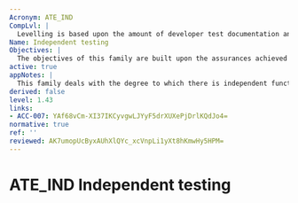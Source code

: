 ```yaml
---
Acronym: ATE_IND
CompLvl: |
  Levelling is based upon the amount of developer test documentation and test support and the amount of evaluator testing.
Name: Independent testing
Objectives: |
  The objectives of this family are built upon the assurances achieved in the ATE_FUN, ATE_COV, and ATE_DPT families by verifying the developer testing and performing additional tests by the evaluator.
active: true
appNotes: |
  This family deals with the degree to which there is independent functional testing of the TSF. Independent functional testing may take the form of repeating the developer´s functional tests (in whole or in part) or of extending the scope or the depth of the developer´s tests. These activities are complementary, and an appropriate mix must be planned for each TOE, which takes into account the availability and coverage of test results, and the functional complexity of the TSF. Sampling of developer tests is intended to provide confirmation that the developer has carried out his planned test programme on the TSF and has correctly recorded the results. The size of sample selected will be influenced by the detail and quality of the developer´s functional test results. The evaluator will also need to consider the scope for devising additional tests, and the relative benefit that may be gained from effort in these two areas. It is recognized that repetition of all developer tests may be feasible and desirable in some cases, but may be very arduous and less productive in others. The highest component in this family should therefore be used with caution. Sampling will address the whole range of test results available, including those supplied to meet the requirements of both Coverage (ATE_COV) and Depth (ATE_DPT). There is also a need to consider the different configurations of the TOE that are included within the evaluation. The evaluator will need to assess the applicability of the results provided, and to plan his own testing accordingly. The suitability of the TOE for testing is based on the access to the TOE, and the supporting documentation and information required (including any test software or tools) to run tests. The need for such support is addressed by the dependencies to other assurance families. Additionally, suitability of the TOE for testing may be based on other considerations. For example, the version of the TOE submitted by the developer may not be the final version. The term interfaces refers to interfaces described in the functional specification and TOE design, and parameters passed through invocations identified in the implementation representation. The exact set of interfaces to be used is selected through Coverage (ATE_COV) and the Depth (ATE_DPT) components. References to a subset of the interfaces are intended to allow the evaluator to design an appropriate set of tests which is consistent with the objectives of the evaluation being conducted.
derived: false
level: 1.43
links:
- ACC-007: YAf68vCm-XI37IKCyvgwLJYyF5drXUXePjDrlKQdJo4=
normative: true
ref: ''
reviewed: AK7umopUcByxAUhXlQYc_xcVnpLi1yXt8hKmwHy5HPM=
---
```


# ATE_IND Independent testing